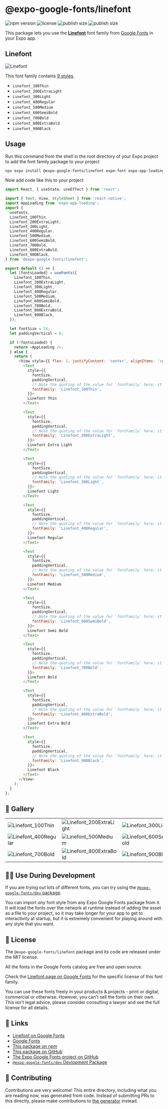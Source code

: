 # @expo-google-fonts/linefont

![npm version](https://flat.badgen.net/npm/v/@expo-google-fonts/linefont)
![license](https://flat.badgen.net/github/license/expo/google-fonts)
![publish size](https://flat.badgen.net/packagephobia/install/@expo-google-fonts/linefont)
![publish size](https://flat.badgen.net/packagephobia/publish/@expo-google-fonts/linefont)

This package lets you use the [**Linefont**](https://fonts.google.com/specimen/Linefont) font family from [Google Fonts](https://fonts.google.com/) in your Expo app.

## Linefont

![Linefont](./font-family.png)

This font family contains [9 styles](#-gallery).

- `Linefont_100Thin`
- `Linefont_200ExtraLight`
- `Linefont_300Light`
- `Linefont_400Regular`
- `Linefont_500Medium`
- `Linefont_600SemiBold`
- `Linefont_700Bold`
- `Linefont_800ExtraBold`
- `Linefont_900Black`

## Usage

Run this command from the shell in the root directory of your Expo project to add the font family package to your project
```sh
npx expo install @expo-google-fonts/linefont expo-font expo-app-loading
```

Now add code like this to your project
```js
import React, { useState, useEffect } from 'react';

import { Text, View, StyleSheet } from 'react-native';
import AppLoading from 'expo-app-loading';
import {
  useFonts,
  Linefont_100Thin,
  Linefont_200ExtraLight,
  Linefont_300Light,
  Linefont_400Regular,
  Linefont_500Medium,
  Linefont_600SemiBold,
  Linefont_700Bold,
  Linefont_800ExtraBold,
  Linefont_900Black,
} from '@expo-google-fonts/linefont';

export default () => {
  let [fontsLoaded] = useFonts({
    Linefont_100Thin,
    Linefont_200ExtraLight,
    Linefont_300Light,
    Linefont_400Regular,
    Linefont_500Medium,
    Linefont_600SemiBold,
    Linefont_700Bold,
    Linefont_800ExtraBold,
    Linefont_900Black,
  });

  let fontSize = 24;
  let paddingVertical = 6;

  if (!fontsLoaded) {
    return <AppLoading />;
  } else {
    return (
      <View style={{ flex: 1, justifyContent: 'center', alignItems: 'center' }}>
        <Text
          style={{
            fontSize,
            paddingVertical,
            // Note the quoting of the value for `fontFamily` here; it expects a string!
            fontFamily: 'Linefont_100Thin',
          }}>
          Linefont Thin
        </Text>

        <Text
          style={{
            fontSize,
            paddingVertical,
            // Note the quoting of the value for `fontFamily` here; it expects a string!
            fontFamily: 'Linefont_200ExtraLight',
          }}>
          Linefont Extra Light
        </Text>

        <Text
          style={{
            fontSize,
            paddingVertical,
            // Note the quoting of the value for `fontFamily` here; it expects a string!
            fontFamily: 'Linefont_300Light',
          }}>
          Linefont Light
        </Text>

        <Text
          style={{
            fontSize,
            paddingVertical,
            // Note the quoting of the value for `fontFamily` here; it expects a string!
            fontFamily: 'Linefont_400Regular',
          }}>
          Linefont Regular
        </Text>

        <Text
          style={{
            fontSize,
            paddingVertical,
            // Note the quoting of the value for `fontFamily` here; it expects a string!
            fontFamily: 'Linefont_500Medium',
          }}>
          Linefont Medium
        </Text>

        <Text
          style={{
            fontSize,
            paddingVertical,
            // Note the quoting of the value for `fontFamily` here; it expects a string!
            fontFamily: 'Linefont_600SemiBold',
          }}>
          Linefont Semi Bold
        </Text>

        <Text
          style={{
            fontSize,
            paddingVertical,
            // Note the quoting of the value for `fontFamily` here; it expects a string!
            fontFamily: 'Linefont_700Bold',
          }}>
          Linefont Bold
        </Text>

        <Text
          style={{
            fontSize,
            paddingVertical,
            // Note the quoting of the value for `fontFamily` here; it expects a string!
            fontFamily: 'Linefont_800ExtraBold',
          }}>
          Linefont Extra Bold
        </Text>

        <Text
          style={{
            fontSize,
            paddingVertical,
            // Note the quoting of the value for `fontFamily` here; it expects a string!
            fontFamily: 'Linefont_900Black',
          }}>
          Linefont Black
        </Text>
      </View>
    );
  }
};

```

## 🔡 Gallery


||||
|-|-|-|
|![Linefont_100Thin](./Linefont_100Thin.ttf.png)|![Linefont_200ExtraLight](./Linefont_200ExtraLight.ttf.png)|![Linefont_300Light](./Linefont_300Light.ttf.png)||
|![Linefont_400Regular](./Linefont_400Regular.ttf.png)|![Linefont_500Medium](./Linefont_500Medium.ttf.png)|![Linefont_600SemiBold](./Linefont_600SemiBold.ttf.png)||
|![Linefont_700Bold](./Linefont_700Bold.ttf.png)|![Linefont_800ExtraBold](./Linefont_800ExtraBold.ttf.png)|![Linefont_900Black](./Linefont_900Black.ttf.png)||


## 👩‍💻 Use During Development

If you are trying out lots of different fonts, you can try using the [`@expo-google-fonts/dev` package](https://github.com/expo/google-fonts/tree/master/font-packages/dev#readme).

You can import *any* font style from any Expo Google Fonts package from it. It will load the fonts
over the network at runtime instead of adding the asset as a file to your project, so it may take longer
for your app to get to interactivity at startup, but it is extremely convenient
for playing around with any style that you want.

## 📖 License

The `@expo-google-fonts/linefont` package and its code are released under the MIT license.

All the fonts in the Google Fonts catalog are free and open source.

Check the [Linefont page on Google Fonts](https://fonts.google.com/specimen/Linefont) for the specific license of this font family.

You can use these fonts freely in your products & projects - print or digital, commercial or otherwise. However, you can't sell the fonts on their own. This isn't legal advice, please consider consulting a lawyer and see the full license for all details.

## 🔗 Links

- [Linefont on Google Fonts](https://fonts.google.com/specimen/Linefont)
- [Google Fonts](https://fonts.google.com/)
- [This package on npm](https://www.npmjs.com/package/@expo-google-fonts/linefont)
- [This package on GitHub](https://github.com/expo/google-fonts/tree/master/font-packages/linefont)
- [The Expo Google Fonts project on GitHub](https://github.com/expo/google-fonts)
- [`@expo-google-fonts/dev` Devlopment Package](https://github.com/expo/google-fonts/tree/master/font-packages/dev)

## 🤝 Contributing

Contributions are very welcome! This entire directory, including what you are reading now, was generated from code. Instead of submitting PRs to this directly, please make contributions to [the generator](https://github.com/expo/google-fonts/tree/master/packages/generator) instead.
